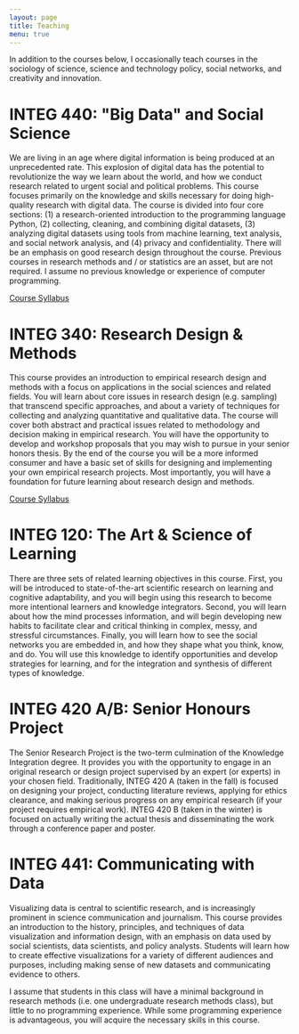 ```yaml
---
layout: page
title: Teaching
menu: true
---
```


In addition to the courses below, I occasionally teach courses in the sociology of science, science and technology policy, social networks, and creativity and innovation.

# INTEG 440: "Big Data" and Social Science

We are living in an age where digital information is being produced at an unprecedented rate. This explosion of digital data has the potential to revolutionize the way we learn about the world, and how we conduct research related to urgent social and political problems. This course focuses primarily on the knowledge and skills necessary for doing high-quality research with digital data. The course is divided into four core sections: (1) a research-oriented introduction to the programming language Python, (2) collecting, cleaning, and combining digital datasets, (3) analyzing digital datasets using tools from machine learning, text analysis, and social network analysis, and (4) privacy and confidentiality. There will be an emphasis on good research design throughout the course. Previous courses in research methods and / or statistics are an asset, but are not required. I assume no previous knowledge or experience of computer programming.

[Course Syllabus](/440/)

# INTEG 340: Research Design & Methods

This course provides an introduction to empirical research design and methods with a focus on applications in the social sciences and related fields. You will learn about core issues in research design (e.g. sampling) that transcend specific approaches, and about a variety of techniques for collecting and analyzing quantitative and qualitative data. The course will cover both abstract and practical issues related to methodology and decision making in empirical research. You will have the opportunity to develop and workshop proposals that you may wish to pursue in your senior honors thesis. By the end of the course you will be a more informed consumer and have a basic set of skills for designing and implementing your own empirical research projects. Most importantly, you will have a foundation for future learning about research design and methods.

[Course Syllabus](/340/)

# INTEG 120: The Art & Science of Learning

There are three sets of related learning objectives in this course. First, you will be introduced to state-of-the-art scientific research on learning and cognitive adaptability, and you will begin using this research to become more intentional learners and knowledge integrators. Second, you will learn about how the mind processes information, and will begin developing new habits to facilitate clear and critical thinking in complex, messy, and stressful circumstances. Finally, you will learn how to see the social networks you are embedded in, and how they shape what you think, know, and do. You will use this knowledge to identify opportunities and develop strategies for learning, and for the integration and synthesis of different types of knowledge.

# INTEG 420 A/B: Senior Honours Project

The Senior Research Project is the two-term culmination of the Knowledge Integration degree. It provides you with the opportunity to engage in an original research or design project supervised by an expert (or experts) in your chosen field. Traditionally, INTEG 420 A (taken in the fall) is focused on designing your project, conducting literature reviews, applying for ethics clearance, and making serious progress on any empirical research (if your project requires empirical work). INTEG 420 B (taken in the winter) is focused on actually writing the actual thesis and disseminating the work through a conference paper and poster.

# INTEG 441: Communicating with Data

Visualizing data is central to scientific research, and is increasingly prominent in science communication and journalism. This course provides an introduction to the history, principles, and techniques of data visualization and information design, with an emphasis on data used by social scientists, data scientists, and policy analysts. Students will learn how to create effective visualizations for a variety of different audiences and purposes, including making sense of new datasets and communicating evidence to others.   

I assume that students in this class will have a minimal background in research methods (i.e. one undergraduate research methods class), but little to no programming experience. While some programming experience is advantageous, you will acquire the necessary skills in this course.

